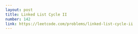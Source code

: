 ```yaml
---
layout: post
title: Linked List Cycle II
number: 142
link: https://leetcode.com/problems/linked-list-cycle-ii
---
```

